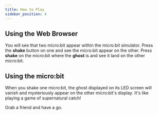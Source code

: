 ```yaml
---
title: How to Play
sidebar_position: 4
---
```


## Using the Web Browser

You will see that two micro:bit appear within the micro:bit simulator. Press the **shake** button on one and see the micro:bit appear on the other. Press **shake** on the micro:bit where the **ghost** is and see it land on the other micro:bit.

## Using the micro:bit

When you shake one micro:bit, the ghost displayed on its LED screen will vanish and mysteriously appear on the other micro:bit's display. It's like playing a game of supernatural catch!

Grab a friend and have a go.
